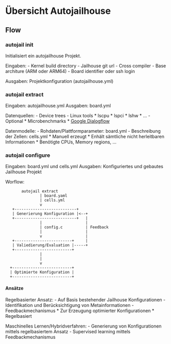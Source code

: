# Übersicht Autojailhouse 

## Flow 

### autojail init

   Initialisiert ein autojailhouse Projekt.

   Eingaben: 
      - Kernel build directory
      - Jailhouse git url
      - Cross compiler
      - Base architure (ARM oder ARM64)
      - Board identifier oder ssh login      

   Ausgaben: Projektkonfiguration  (autojailhouse.yml)

### autojail extract
   
   Eingaben: autojailhouse.yml
   Ausgaben: board.yml
   
   Datenquellen:
      - Device trees
      - Linux tools
         * lscpu
         * lspci
         * lshw
         * ...
      - Optional
         * Microbenchmarks
         * [Google Dialogflow](https://ieeexplore.ieee.org/document/8876925)

   Datenmodelle:
      - Rohdaten/Plattformparameter: board.yml
      - Beschreibung der Zellen: cells.yml
         * Manuell erzeugt
         * Enhält sämtliche nicht herleitbaren Informationen
         * Benötigte CPUs, Memory regions, ...
   
### autojail configure

   Eingaben: board.yml und cells.yml
   Ausgaben: Konfiguriertes und gebautes Jailhouse Projekt
   
   Worflow:
   
```
       autojail extract 
               | board.yaml
               | cells.yml
               v
   +---------------------------+
   | Generierung Konfiguration |<--+
   +---------------------------+   |
               |                   |
               | config.c          | Feedback
               |                   |
               v                   |
   +-------------------------+     |
   | Valiedierung/Evaluation |-----+
   +-------------------------+
               |
               |
               v
  +--------------------------+
  | Optimierte Konfiguration |
  +--------------------------+
```
   
#### Ansätze

   Regelbasierter Ansatz:
      - Auf Basis bestehender Jailhouse Konfigurationen
      - Identifikation und Berücksichtigung von Metainformationen
      - Feedbackmechanismus
         * Zur Erzeugung optimierter Konfigurationen
         * Regelbasiert

   Maschinelles Lernen/Hybridverfahren:
      - Generierung von Konfigurationen mittels regelbasiertem Ansatz
      - Supervised learning mittels Feedbackmechanismus
